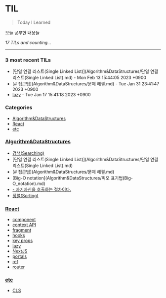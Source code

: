 # TIL
> Today I Learned

오늘 공부한 내용들


_17 TILs and counting..._

---

### 3 most recent TILs

- [단일 연결 리스트(Single Linked List)](Algorithm&DataStructures/단일 연결 리스트(Single Linked List).md) - Mon Feb 13 15:44:05 2023 +0900
- [# 접근법](Algorithm&DataStructures/문제 해결.md) - Tue Jan 31 23:41:47 2023 +0900
- [lazy](React/lazy.md) - Tue Jan 17 15:41:18 2023 +0900

### Categories

- [Algorithm&DataStructures](#Algorithm&DataStructures)
- [React](#React)
- [etc](#etc)

### [Algorithm&DataStructures](#Algorithm&DataStructures)
- [검색(Searching)](Algorithm&DataStructures/검색(Searching).md)
- [단일 연결 리스트(Single Linked List)](Algorithm&DataStructures/단일 연결 리스트(Single Linked List).md)
- [# 접근법](Algorithm&DataStructures/문제 해결.md)
- [Big-O notation](Algorithm&DataStructures/빅오 표기법(Big-O_notation).md)
- [- 자기자신을 호출하는 절차이다.](Algorithm&DataStructures/재귀(Recursion).md)
- [정렬(Sorting)](Algorithm&DataStructures/정렬(Sorting).md)

### [React](#React)
- [component](React/component.md)
- [context API](React/context.md)
- [fragment](React/fragment.md)
- [hooks](React/hooks.md)
- [key props](React/key.md)
- [lazy](React/lazy.md)
- [NextJS](React/nextjs.md)
- [portals](React/portals.md)
- [ref](React/ref.md)
- [router](React/router.md)

### [etc](#etc)
- [CLS](etc/CLS.md)


